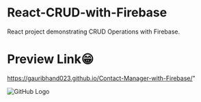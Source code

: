 # React-CRUD-with-Firebase
React project demonstrating CRUD Operations with Firebase.

# Preview Link😁
https://gauribhand023.github.io/Contact-Manager-with-Firebase/"

<img src="https://github.com/GauriBhand023/Contact-Manager-with-Firebase/blob/main/Screenshot%20(134).png?raw=true" alt="GitHub Logo" style="max-width: 100%;">
